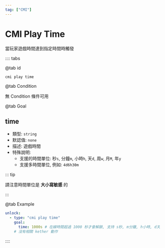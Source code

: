 ```yaml
---
tag: ["CMI"]
---
```


# CMI Play Time

當玩家遊戲時間達到指定時間時觸發

:::: tabs

@tab id

`cmi play time`

@tab Condition

無 Condition 條件可用

@tab Goal

## time <Badge text="必須" type="tip" />

- 類型: `string`
- 默認值: `none`
- 描述: 遊戲時間
- 特殊說明:
  - 支援的時間單位: 秒`s`, 分鐘`m`, 小時`h`, 天`d`, 周`w`, 月`M`, 年`y`
  - 支援多時間單位, 例如: `4d6h30m`

::: tip

請注意時間單位是 **大小寫敏感** 的

:::

@tab Example

```yaml
unlock:
  - type: "cmi play time"
    goal:
      time: 1000s # 在線時間超過 1000 秒才會解鎖, 支持 s秒, m分鐘, h小時, d天, w周, M月, y年
    # 沒有相關 kether 動作
```

::::